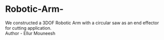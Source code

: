 # Robotic-Arm-
We constructed a 3DOF Robotic Arm with a circular saw as an end effector for cutting application. 
<br>
Author - Ellur Mouneesh


